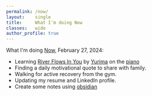 ```yaml
---
permalink: /now/
layout:    single
title:     What I'm doing Now
classes:   wide
author_profile: true
---
```


What I'm doing [Now][now-page], February 27, 2024:

* Learning [River Flows In You][river-flows-in-you-video] by [Yurima][yurima-wikipedia] on the [piano][river-flows-in-you-piano-sheet-music]
* Finding a daily motivational quote to share with family.
* Walking for active recovery from the gym.
* Updating my resume and LinkedIn profile.
* Create some notes using [obsidian](https://obsidian.md/)

<!-- Reference-Style Links //-->
[now-page]: https://nownownow.com/

[river-flows-in-you-video]: https://youtu.be/7maJOI3QMu0?si=RfTDOqLxnxh5X0Rd
[river-flows-in-you-piano-sheet-music]: https://nizer.com/pdfs/nizer_buugeng.pdf
[yurima-wikipedia]: https://en.wikipedia.org/wiki/Yiruma
